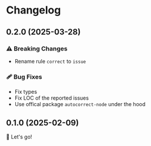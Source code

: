 # Changelog

## 0.2.0 (2025-03-28)

### ⚠️ Breaking Changes

- Rename rule `correct` to `issue`

### 🩹 Bug Fixes

- Fix types
- Fix LOC of the reported issues
- Use offical package `autocorrect-node` under the hood

## 0.1.0 (2025-02-09)

🚀 Let's go!
